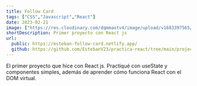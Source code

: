```yaml
---
title: Follow Card
tags: ["CSS","Javascript","React"]
date: 2023-02-21
image: ["https://res.cloudinary.com/dqmmaotv4/image/upload/v1683397565/FollowCard.png"]
shortDescription: Primer proyecto con React js
url:
  public: https://esteban-follow-card.netlify.app/
  github: https://github.com/EstebanV23/practica-react/tree/main/projects/follow-card
---
```


El primer proyecto que hice con React js. Practiqué con useState y componentes simples, además de aprender cómo funciona React con el DOM virtual.

